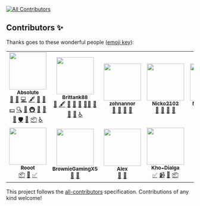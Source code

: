 <!-- ALL-CONTRIBUTORS-BADGE:START - Do not remove or modify this section -->
[![All Contributors](https://img.shields.io/badge/all_contributors-11-orange.svg?style=flat-square)](#contributors-)
<!-- ALL-CONTRIBUTORS-BADGE:END -->

## Contributors ✨

Thanks goes to these wonderful people ([emoji key](https://allcontributors.org/docs/en/emoji-key)):

<!-- ALL-CONTRIBUTORS-LIST:START - Do not remove or modify this section -->
<!-- prettier-ignore-start -->
<!-- markdownlint-disable -->
<table>
  <tr>
    <td align="center"><a href="https://absolllute.com/"><img src="https://avatars.githubusercontent.com/u/20018119?v=4?s=100" width="100px;" alt=""/><br /><sub><b>Absolute</b></sub></a><br /><a href="https://github.com/absoIute/Mega-Hack-Pro-Future/issues?q=author%3AabsoIute" title="Bug reports">🐛</a> <a href="#business-absoIute" title="Business development">💼</a> <a href="https://github.com/absoIute/Mega-Hack-Pro-Future/commits?author=absoIute" title="Code">💻</a> <a href="#content-absoIute" title="Content">🖋</a> <a href="https://github.com/absoIute/Mega-Hack-Pro-Future/commits?author=absoIute" title="Documentation">📖</a> <a href="#design-absoIute" title="Design">🎨</a> <a href="#financial-absoIute" title="Financial">💵</a> <a href="#fundingFinding-absoIute" title="Funding Finding">🔍</a> <a href="#ideas-absoIute" title="Ideas, Planning, & Feedback">🤔</a> <a href="#infra-absoIute" title="Infrastructure (Hosting, Build-Tools, etc)">🚇</a> <a href="#maintenance-absoIute" title="Maintenance">🚧</a> <a href="#projectManagement-absoIute" title="Project Management">📆</a> <a href="#question-absoIute" title="Answering Questions">💬</a> <a href="#security-absoIute" title="Security">🛡️</a> <a href="https://github.com/absoIute/Mega-Hack-Pro-Future/pulls?q=is%3Apr+reviewed-by%3AabsoIute" title="Reviewed Pull Requests">👀</a> <a href="#platform-absoIute" title="Packaging/porting to new platform">📦</a> <a href="#a11y-absoIute" title="Accessibility">️️️️♿️</a></td>
    <td align="center"><a href="https://github.com/Brittank88"><img src="https://avatars.githubusercontent.com/u/24266948?v=4?s=100" width="100px;" alt=""/><br /><sub><b>Brittank88</b></sub></a><br /><a href="https://github.com/absoIute/Mega-Hack-Pro-Future/issues?q=author%3ABrittank88" title="Bug reports">🐛</a> <a href="#content-Brittank88" title="Content">🖋</a> <a href="https://github.com/absoIute/Mega-Hack-Pro-Future/commits?author=Brittank88" title="Documentation">📖</a> <a href="#ideas-Brittank88" title="Ideas, Planning, & Feedback">🤔</a> <a href="#maintenance-Brittank88" title="Maintenance">🚧</a> <a href="#mentoring-Brittank88" title="Mentoring">🧑‍🏫</a> <a href="#projectManagement-Brittank88" title="Project Management">📆</a> <a href="#question-Brittank88" title="Answering Questions">💬</a> <a href="https://github.com/absoIute/Mega-Hack-Pro-Future/pulls?q=is%3Apr+reviewed-by%3ABrittank88" title="Reviewed Pull Requests">👀</a> <a href="#a11y-Brittank88" title="Accessibility">️️️️♿️</a></td>
    <td align="center"><a href="https://github.com/zohnannor"><img src="https://avatars.githubusercontent.com/u/35764628?v=4?s=100" width="100px;" alt=""/><br /><sub><b>zohnannor</b></sub></a><br /><a href="https://github.com/absoIute/Mega-Hack-Pro-Future/issues?q=author%3Azohnannor" title="Bug reports">🐛</a> <a href="#ideas-zohnannor" title="Ideas, Planning, & Feedback">🤔</a> <a href="#maintenance-zohnannor" title="Maintenance">🚧</a> <a href="#question-zohnannor" title="Answering Questions">💬</a></td>
    <td align="center"><a href="https://github.com/Nicko2102"><img src="https://avatars.githubusercontent.com/u/83476899?v=4?s=100" width="100px;" alt=""/><br /><sub><b>Nicko2102</b></sub></a><br /><a href="https://github.com/absoIute/Mega-Hack-Pro-Future/issues?q=author%3ANicko2102" title="Bug reports">🐛</a> <a href="#ideas-Nicko2102" title="Ideas, Planning, & Feedback">🤔</a> <a href="#maintenance-Nicko2102" title="Maintenance">🚧</a> <a href="#question-Nicko2102" title="Answering Questions">💬</a></td>
    <td align="center"><a href="https://github.com/MainConMan"><img src="https://avatars.githubusercontent.com/u/95152593?v=4?s=100" width="100px;" alt=""/><br /><sub><b>MainConMan</b></sub></a><br /><a href="https://github.com/absoIute/Mega-Hack-Pro-Future/issues?q=author%3AMainConMan" title="Bug reports">🐛</a> <a href="#ideas-MainConMan" title="Ideas, Planning, & Feedback">🤔</a> <a href="#maintenance-MainConMan" title="Maintenance">🚧</a> <a href="#question-MainConMan" title="Answering Questions">💬</a></td>
    <td align="center"><a href="https://github.com/ImmensityHQ"><img src="https://avatars.githubusercontent.com/u/94080846?v=4?s=100" width="100px;" alt=""/><br /><sub><b>ImmensityHQ</b></sub></a><br /><a href="https://github.com/absoIute/Mega-Hack-Pro-Future/issues?q=author%3AImmensityHQ" title="Bug reports">🐛</a> <a href="#ideas-ImmensityHQ" title="Ideas, Planning, & Feedback">🤔</a> <a href="#maintenance-ImmensityHQ" title="Maintenance">🚧</a></td>
    <td align="center"><a href="https://github.com/RoootTheFoxold"><img src="https://avatars.githubusercontent.com/u/47434248?v=4?s=100" width="100px;" alt=""/><br /><sub><b>Rooot</b></sub></a><br /><a href="#platform-RoootTheFoxold" title="Packaging/porting to new platform">📦</a> <a href="#question-RoootTheFoxold" title="Answering Questions">💬</a> <a href="#tutorial-RoootTheFoxold" title="Tutorials">✅</a></td>
  </tr>
  <tr>
    <td align="center"><a href="https://github.com/RoootTheFox"><img src="https://avatars.githubusercontent.com/u/78933889?v=4?s=100" width="100px;" alt=""/><br /><sub><b>Rooot</b></sub></a><br /><a href="#platform-RoootTheFox" title="Packaging/porting to new platform">📦</a> <a href="#question-RoootTheFox" title="Answering Questions">💬</a> <a href="#tutorial-RoootTheFox" title="Tutorials">✅</a></td>
    <td align="center"><a href="https://github.com/BrownieGamingX5"><img src="https://avatars.githubusercontent.com/u/60493629?v=4?s=100" width="100px;" alt=""/><br /><sub><b>BrownieGamingX5</b></sub></a><br /><a href="https://github.com/absoIute/Mega-Hack-Pro-Future/issues?q=author%3ABrownieGamingX5" title="Bug reports">🐛</a> <a href="#ideas-BrownieGamingX5" title="Ideas, Planning, & Feedback">🤔</a></td>
    <td align="center"><a href="https://github.com/NewAlexGamer"><img src="https://avatars.githubusercontent.com/u/86263500?v=4?s=100" width="100px;" alt=""/><br /><sub><b>Alex</b></sub></a><br /><a href="https://github.com/absoIute/Mega-Hack-Pro-Future/issues?q=author%3ANewAlexGamer" title="Bug reports">🐛</a> <a href="#ideas-NewAlexGamer" title="Ideas, Planning, & Feedback">🤔</a></td>
    <td align="center"><a href="https://github.com/Kho-Dialga"><img src="https://avatars.githubusercontent.com/u/55767703?v=4?s=100" width="100px;" alt=""/><br /><sub><b>Kho-Dialga</b></sub></a><br /><a href="#tutorial-Kho-Dialga" title="Tutorials">✅</a> <a href="#video-Kho-Dialga" title="Videos">📹</a> <a href="#userTesting-Kho-Dialga" title="User Testing">📓</a> <a href="#platform-Kho-Dialga" title="Packaging/porting to new platform">📦</a></td>
  </tr>
</table>

<!-- markdownlint-restore -->
<!-- prettier-ignore-end -->

<!-- ALL-CONTRIBUTORS-LIST:END -->

This project follows the [all-contributors](https://github.com/all-contributors/all-contributors) specification. Contributions of any kind welcome!
